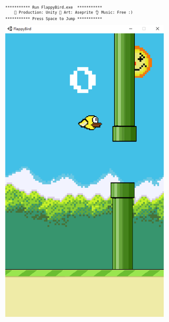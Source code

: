     *********** Run FlappyBird.exe  ***********
        🤖 Production: Unity 👀 Art: Aseprite 👌 Music: Free :)
    *********** Press Space to Jump ***********

   ![demo](./demo1.png)
